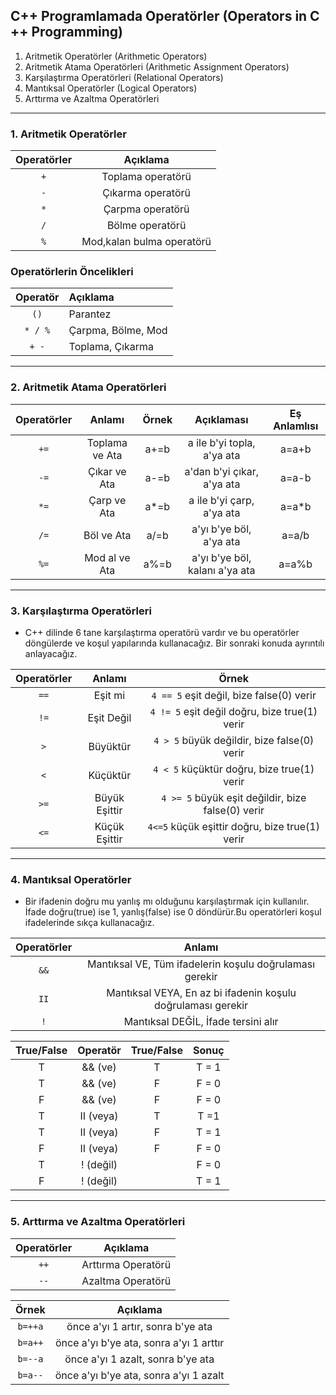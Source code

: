 ## C++ Programlamada Operatörler (Operators in C ++ Programming)
1. Aritmetik Operatörler (Arithmetic Operators)
2. Aritmetik Atama Operatörleri (Arithmetic Assignment Operators)
3. Karşılaştırma Operatörleri (Relational Operators)
4. Mantıksal Operatörler (Logical Operators)
5. Arttırma ve Azaltma Operatörleri
-------
### 1. Aritmetik Operatörler                                              

| Operatörler | Açıklama |                                                
|:-------------:|:-------------:|                                         
| `+`  | Toplama operatörü  |                                            
| `-`  | Çıkarma operatörü  |                                             
| `*`  | Çarpma operatörü |                                              
| `/`  | Bölme operatörü |                                                
| `%`  | Mod,kalan bulma operatörü    |

### Operatörlerin Öncelikleri
| Operatör  | Açıklama | 
|:-------------:|:-------------|
| `()`  | Parantez | 
| `* / %`  | Çarpma, Bölme, Mod    | 
| `+ -`  | Toplama, Çıkarma | 

-------
### 2. Aritmetik Atama Operatörleri

| Operatörler  | Anlamı | Örnek | Açıklaması | Eş Anlamlısı |
|:-------------:|:-------------:|:-----------:|:-----------:|:-----------:|
| `+=` | Toplama ve Ata | a+=b | a ile b'yi topla, a'ya ata | a=a+b |
| `-=` | Çıkar ve Ata | a-=b  | a'dan b'yi çıkar, a'ya ata | a=a-b |
| `*=` | Çarp ve Ata | a*=b | a ile b'yi çarp, a'ya ata | a=a*b |
| `/=` | Böl ve Ata | a/=b | a'yı b'ye böl,  a'ya ata |  a=a/b |
| `%=` | Mod al ve Ata | a%=b | a'yı b'ye böl, kalanı a'ya ata | a=a%b |

-------

### 3. Karşılaştırma Operatörleri
- C++ dilinde 6 tane karşılaştırma operatörü vardır ve bu operatörler döngülerde ve koşul yapılarında kullanacağız. Bir sonraki konuda ayrıntılı anlayacağız.

| Operatörler  | Anlamı | Örnek |
|:------------:|:---------:|:---------:|
| `==` | Eşit mi | `4 == 5` eşit değil, bize false(0) verir |
| `!=` | Eşit Değil | `4 != 5` eşit değil doğru, bize true(1) verir |
| `>` | Büyüktür | `4 > 5` büyük değildir, bize false(0) verir |
| `<` | Küçüktür | `4 < 5` küçüktür doğru, bize true(1) verir |
| `>=` | Büyük Eşittir | `4 >= 5` büyük eşit değildir, bize false(0) verir |
| `<=` | Küçük Eşittir | `4<=5` küçük eşittir doğru, bize true(1) verir |

-------

### 4. Mantıksal Operatörler 
- Bir ifadenin doğru mu yanlış mı olduğunu karşılaştırmak için kullanılır. İfade doğru(true) ise 1, yanlış(false) ise 0 döndürür.Bu operatörleri koşul ifadelerinde sıkça kullanacağız.

Operatörler  | Anlamı |
|:----------:|:-----------:|
|`&&` | Mantıksal VE, Tüm ifadelerin koşulu doğrulaması gerekir |
| `II` | Mantıksal VEYA, En az bi ifadenin koşulu doğrulaması gerekir |
| `!` | Mantıksal DEĞİL, İfade tersini alır | 


| True/False | Operatör | True/False | Sonuç |
|:-------------:|:------------:|:----------:|:--------:|
| T   | && (ve)  | T | T = 1 |
| T  | && (ve)  | F | F = 0 |
| F  | && (ve)  | F | F = 0 |
| T | II (veya) | T | T =1 |
| T   | II (veya)  | F | T = 1 |
| F  | II (veya)  | F | F = 0 |
| T   | ! (değil) |  | F = 0 |
| F  | ! (değil)  |  | T = 1 |

-------

### 5. Arttırma ve Azaltma Operatörleri
| Operatörler  | Açıklama | 
|:-------------:|:-------------:|
| `++`  | Arttırma Operatörü  | 
| `--`  | Azaltma Operatörü  | 

| Örnek | Açıklama | 
|:-------------:|:-------------:|
| `b=++a`  | önce a'yı 1 artır, sonra b'ye ata | 
| `b=a++`  | önce a'yı b'ye ata, sonra a'yı 1 arttır | 
| `b=--a`  | önce a'yı 1 azalt, sonra b'ye ata  | 
| `b=a--`  | önce a'yı b'ye ata, sonra a'yı 1 azalt | 












